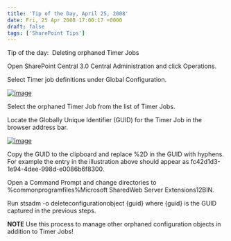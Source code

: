 ```yaml
---
title: 'Tip of the Day, April 25, 2008'
date: Fri, 25 Apr 2008 17:00:17 +0000
draft: false
tags: ['SharePoint Tips']
---
```


Tip of the day:  Deleting orphaned Timer Jobs

Open SharePoint Central 3.0 Central Administration and click Operations.

Select Timer job definitions under Global Configuration.

[![image](https://msdnshared.blob.core.windows.net/media/TNBlogsFS/BlogFileStorage/blogs_technet/wbaer/WindowsLiveWriter/TipoftheDayApril252008_C4EA/image_thumb.png)](https://msdnshared.blob.core.windows.net/media/TNBlogsFS/BlogFileStorage/blogs_technet/wbaer/WindowsLiveWriter/TipoftheDayApril252008_C4EA/image_2.png)

Select the orphaned Timer Job from the list of Timer Jobs.

Locate the Globally Unique Identifier (GUID) for the Timer Job in the browser address bar.

[![image](https://msdnshared.blob.core.windows.net/media/TNBlogsFS/BlogFileStorage/blogs_technet/wbaer/WindowsLiveWriter/TipoftheDayApril252008_C4EA/image_thumb_1.png)](https://msdnshared.blob.core.windows.net/media/TNBlogsFS/BlogFileStorage/blogs_technet/wbaer/WindowsLiveWriter/TipoftheDayApril252008_C4EA/image_4.png)

Copy the GUID to the clipboard and replace %2D in the GUID with hyphens.  For example the entry in the illustration above should appear as fc42d1d3-1e94-4dee-998d-e0086b6f8300.

Open a Command Prompt and change directories to %commonprogramfiles%Microsoft SharedWeb Server Extensions12BIN.

Run stsadm -o deleteconfigurationobject {guid} where {guid} is the GUID captured in the previous steps.

**NOTE** Use this process to manage other orphaned configuration objects in addition to Timer Jobs!